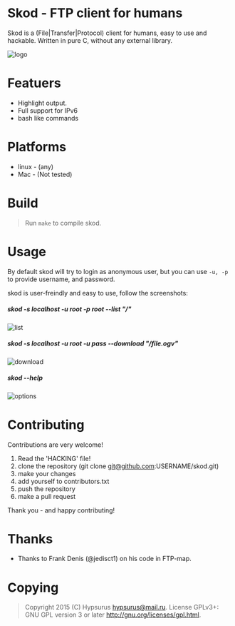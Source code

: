 Skod - FTP client for humans
=============================

Skod is a (File|Transfer|Protocol) client for humans, easy to use and hackable.
Written in pure C, without any external library.

![logo](https://github.com/Hypsurus/skod/wiki/screenshots/skod_logo.png)

Featuers
==========

* Highlight output.
* Full support for IPv6
* bash like commands

Platforms
==========

* linux - (any)
* Mac   - (Not tested)

Build
======

> Run `make` to compile skod.

Usage
=======

By default skod will try to login as anonymous user,
but you can use `-u, -p` to provide username, and password.

skod is user-freindly and easy to use, follow the screenshots:

##### skod -s localhost -u root -p root --list "/"

![list](https://github.com/Hypsurus/skod/wiki/screenshots/skod_list.png)

#####  skod -s localhost -u root -u pass --download "/file.ogv"

![download](https://github.com/Hypsurus/skod/wiki/screenshots/skod_download.png)

##### skod --help

![options](https://github.com/Hypsurus/skod/wiki/screenshots/skod_options.png)


Contributing
=============

Contributions are very welcome!

1. Read the 'HACKING' file!
2. clone the repository (git clone git@github.com:USERNAME/skod.git)
3. make your changes
5. add yourself to contributors.txt
4. push the repository
5. make a pull request

Thank you - and happy contributing!

Thanks
=======

* Thanks to Frank Denis (@jedisct1) on his code in FTP-map.

Copying
========

> Copyright 2015 (C) Hypsurus <hypsurus@mail.ru>.
> License GPLv3+: GNU GPL version 3 or later <http://gnu.org/licenses/gpl.html>.
